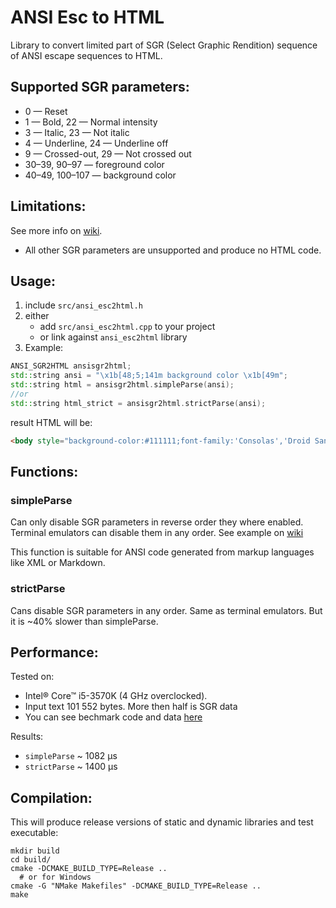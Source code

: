 # ANSI Esc to HTML

Library to convert limited part of SGR (Select Graphic Rendition) sequence of ANSI escape sequences to HTML.

## Supported SGR parameters:
* 0 — Reset
* 1 — Bold, 22 — Normal intensity
* 3	— Italic, 23 — Not italic
* 4	— Underline, 24 — Underline off
* 9 — Crossed-out, 29 — Not crossed out
* 30–39, 90–97 — foreground color
* 40–49, 100–107 — background color

## Limitations:
See more info on [wiki](https://github.com/pozemka/ANSIEsc2HTML/wiki/Limitations).

* All other SGR parameters are unsupported and produce no HTML code.

## Usage:
1. include `src/ansi_esc2html.h`
2. either
   * add `src/ansi_esc2html.cpp` to your project
   * or link against `ansi_esc2html` library
3. Example:
```cpp
ANSI_SGR2HTML ansisgr2html;
std::string ansi = "\x1b[48;5;141m background color \x1b[49m";
std::string html = ansisgr2html.simpleParse(ansi);
//or
std::string html_strict = ansisgr2html.strictParse(ansi);
```
result HTML will be:
```html
<body style="background-color:#111111;font-family:'Consolas','Droid Sans Mono',monospace; color:#eeeeee; white-space:pre"><span style="background-color:#af87ff"> background color </span></body>
```

## Functions:
### simpleParse
Can only disable SGR parameters in reverse order they where enabled. Terminal emulators can disable them in any order. See example on [wiki](https://github.com/pozemka/ANSIEsc2HTML/wiki/Limitations)

This function is suitable for ANSI code generated from markup languages like XML or Markdown.

### strictParse
Cans disable SGR parameters in any order. Same as terminal emulators. But it is ~40% slower than simpleParse.

## Performance:
Tested on:

* Intel® Core™ i5-3570K (4 GHz overclocked).
* Input text 101&nbsp;552 bytes. More then half is SGR data
* You can see bechmark code and data [here](https://github.com/pozemka/ANSIEsc2HTML/tree/master/bench)

Results:

* `simpleParse` ~ 1082 µs
* `strictParse` ~ 1400 µs

## Compilation:
This will produce release versions of static and dynamic libraries and test executable:

    mkdir build
    cd build/
    cmake -DCMAKE_BUILD_TYPE=Release ..
      # or for Windows
    cmake -G "NMake Makefiles" -DCMAKE_BUILD_TYPE=Release .. 
    make
